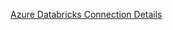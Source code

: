 [Azure Databricks Connection Details](https://github.com/hswarup/azure/blob/main/images/Az_Databricks_Connection_Details.pdf)
